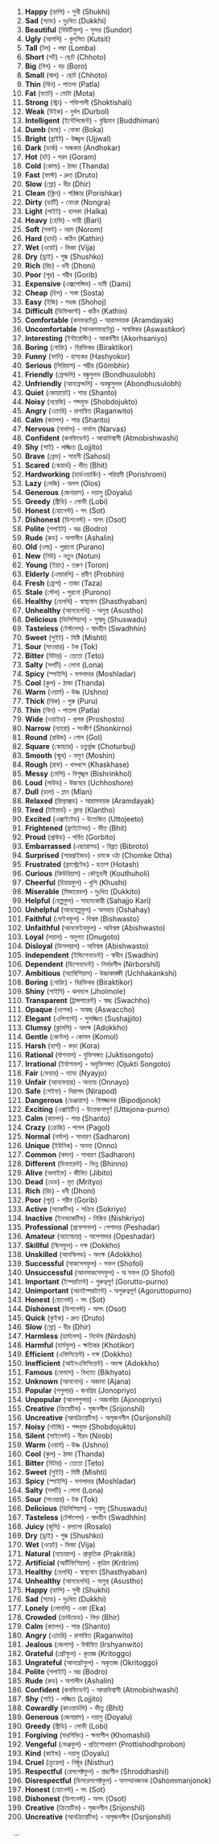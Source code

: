 1. **Happy** (হ্যাপি) - সুখী (Shukhi)  
2. **Sad** (স্যাড) - দুঃখিত (Dukkhi)  
3. **Beautiful** (বিউটিফুল) - সুন্দর (Sundor)  
4. **Ugly** (আগলি) - কুৎসিত (Kutsit)  
5. **Tall** (টল) - লম্বা (Lomba)  
6. **Short** (শর্ট) - ছোট (Chhoto)  
7. **Big** (বিগ) - বড় (Boro)  
8. **Small** (স্মল) - ছোট (Chhoto)  
9. **Thin** (থিন) - পাতলা (Patla)  
10. **Fat** (ফ্যাট) - মোটা (Mota)  
11. **Strong** (স্ট্রং) - শক্তিশালী (Shoktishali)  
12. **Weak** (উইক) - দুর্বল (Durbol)  
13. **Intelligent** (ইন্টেলিজেন্ট) - বুদ্ধিমান (Buddhiman)  
14. **Dumb** (ডাম্ব) - বোকা (Boka)  
15. **Bright** (ব্রাইট) - উজ্জ্বল (Ujjwal)  
16. **Dark** (ডার্ক) - অন্ধকার (Andhokar)  
17. **Hot** (হট) - গরম (Goram)  
18. **Cold** (কোল্ড) - ঠান্ডা (Thanda)  
19. **Fast** (ফাস্ট) - দ্রুত (Druto)  
20. **Slow** (স্লো) - ধীর (Dhir)  
21. **Clean** (ক্লিন) - পরিষ্কার (Porishkar)  
22. **Dirty** (ডার্টি) - নোংরা (Nongra)  
23. **Light** (লাইট) - হালকা (Halka)  
24. **Heavy** (হেভি) - ভারী (Bari)  
25. **Soft** (সফট) - নরম (Norom)  
26. **Hard** (হার্ড) - কঠিন (Kathin)  
27. **Wet** (ওয়েট) - ভিজা (Vija)  
28. **Dry** (ড্রাই) - শুষ্ক (Shushko)  
29. **Rich** (রিচ) - ধনী (Dhoni)  
30. **Poor** (পূর) - গরীব (Gorib)  
31. **Expensive** (এক্সপেন্সিভ) - দামী (Dami)  
32. **Cheap** (চিপ) - সস্তা (Sosta)  
33. **Easy** (ইজি) - সহজ (Shohoj)  
34. **Difficult** (ডিফিকাল্ট) - কঠিন (Kathin)  
35. **Comfortable** (কমফরটেব্ল) - আরামদায়ক (Aramdayak)  
36. **Uncomfortable** (আনকমফরটেব্ল) - অস্বস্তিকর (Aswastikor)  
37. **Interesting** (ইন্টারেস্টিং) - আকর্ষণীয় (Akorhsaniyo)  
38. **Boring** (বোরিং) - বিরক্তিকর (Biraktikor)  
39. **Funny** (ফানি) - হাস্যকর (Hashyokor)  
40. **Serious** (সিরিয়াস) - গম্ভীর (Gômbhir)  
41. **Friendly** (ফ্রেন্ডলি) - বন্ধুসুলভ (Bondhusulobh)  
42. **Unfriendly** (আনফ্রেন্ডলি) - অবন্ধুসুলভ (Abondhusulobh)  
43. **Quiet** (কোয়ায়েট) - শান্ত (Shanto)  
44. **Noisy** (নয়েজি) - শব্দযুক্ত (Shobdojukto)  
45. **Angry** (এ্যাংরি) - রাগান্বিত (Raganwito)  
46. **Calm** (ক্যালম) - শান্ত (Shanto)  
47. **Nervous** (নার্ভাস) - নার্ভাস (Narvas)  
48. **Confident** (কনফিডেন্ট) - আত্মবিশ্বাসী (Atmobishwashi)  
49. **Shy** (শাই) - লজ্জিত (Lojjito)  
50. **Brave** (ব্রেভ) - সাহসী (Sahosi)  
51. **Scared** (স্কেয়ার্ড) - ভীত (Bhit)  
52. **Hardworking** (হার্ডওয়ার্কিং) - পরিশ্রমী (Porishromi)  
53. **Lazy** (লেজি) - অলস (Olos)  
54. **Generous** (জেনারাস) - দয়ালু (Doyalu)  
55. **Greedy** (গ্রীডি) - লোভী (Lobi)  
56. **Honest** (হোনেস্ট) - সৎ (Sot)  
57. **Dishonest** (ডিশনেস্ট) - অসৎ (Osot)  
58. **Polite** (পলাইট) - ভদ্র (Bodro)  
59. **Rude** (রুড) - অশালীন (Ashalin)  
60. **Old** (ওল্ড) - পুরানো (Purano)  
61. **New** (নিউ) - নতুন (Notun)  
62. **Young** (ইয়াং) - তরুণ (Toron)  
63. **Elderly** (এল্ডারলি) - প্রবীণ (Probhin)  
64. **Fresh** (ফ্রেশ) - তাজা (Taza)  
65. **Stale** (স্টেল) - পুরনো (Purono)  
66. **Healthy** (হেলথি) - স্বাস্থ্যবান (Shasthyaban)  
67. **Unhealthy** (আনহেলথি) - অসুস্থ (Asustho)  
68. **Delicious** (ডিলিশিয়াস) - সুস্বাদু (Shuswadu)  
69. **Tasteless** (টেস্টলেস) - স্বাদহীন (Swadhhin)  
70. **Sweet** (সুইট) - মিষ্টি (Mishti)  
71. **Sour** (সাওয়ার) - টক (Tok)  
72. **Bitter** (বিটার) - তেতো (Teto)  
73. **Salty** (সলটি) - লোনা (Lona)  
74. **Spicy** (স্পাইসি) - মশলাদার (Moshladar)  
75. **Cool** (কুল) - ঠান্ডা (Thanda)  
76. **Warm** (ওয়ার্ম) - উষ্ণ (Ushno)  
77. **Thick** (থিক) - পুরু (Puru)  
78. **Thin** (থিন) - পাতলা (Patla)  
79. **Wide** (ওয়াইড) - প্রশস্ত (Proshosto)  
80. **Narrow** (ন্যারো) - সংকীর্ণ (Shonkirno)  
81. **Round** (রাউন্ড) - গোল (Gol)  
82. **Square** (স্কোয়্যার) - চতুর্ভুজ (Choturbuj)  
83. **Smooth** (স্মুথ) - মসৃণ (Moshin)  
84. **Rough** (রাফ) - খসখসে (Khaskhase)  
85. **Messy** (মেসি) - বিশৃঙ্খল (Bishrinkhol)  
86. **Loud** (লাউড) - উচ্চস্বরে (Uchhoshore)  
87. **Dull** (ডাল) - ম্লান (Mlan)  
88. **Relaxed** (রিল্যাক্সড) - আরামদায়ক (Aramdayak)  
89. **Tired** (টাইয়ার্ড) - ক্লান্ত (Klantho)  
90. **Excited** (এক্সাইটেড) - উত্তেজিত (Uttojeeto)  
91. **Frightened** (ফ্রাইটেনড) - ভীত (Bhit)  
92. **Proud** (প্রাউড) - গর্বিত (Gorbito)  
93. **Embarrassed** (এম্ব্যারাসড) - বিব্রত (Bibroto)  
94. **Surprised** (সারপ্রাইজড) - চমকে ওঠা (Chomke Otha)  
95. **Frustrated** (ফ্রাস্ট্রেটেড) - হতাশ (Hotash)  
96. **Curious** (কিউরিয়াস) - কৌতূহলী (Kouthuholi)  
97. **Cheerful** (চিয়ারফুল) - খুশি (Khushi)  
98. **Miserable** (মিজারেবল) - দুঃখিত (Dukkito)  
99. **Helpful** (হেল্পফুল) - সাহায্যকারী (Sahajjo Kari)  
100. **Unhelpful** (আনহেল্পফুল) - অসহায় (Oshahay)  
101. **Faithful** (ফেইথফুল) - বিশ্বস্ত (Bishwasto)  
102. **Unfaithful** (আনফেইথফুল) - অবিশ্বস্ত (Abishwasto)  
103. **Loyal** (লয়াল) - অনুগত (Onugoto)  
104. **Disloyal** (ডিসলয়াল) - অবিশ্বস্ত (Abishwasto)  
105. **Independent** (ইন্ডিপেনডেন্ট) - স্বাধীন (Swadhin)  
106. **Dependent** (ডিপেনডেন্ট) - নির্ভরশীল (Nirborshil)  
107. **Ambitious** (অ্যাম্বিশিয়াস) - উচ্চাকাঙ্ক্ষী (Uchhakankshi)  
108. **Boring** (বোরিং) - বিরক্তিকর (Biraktikor)  
109. **Shiny** (শাইনি) - ঝলমলে (Jholmole)  
110. **Transparent** (ট্রান্সপারেন্ট) - স্বচ্ছ (Swachho)  
111. **Opaque** (ওপেক) - অস্বচ্ছ (Aswaccho)  
112. **Elegant** (এলিগ্যান্ট) - সুসজ্জিত (Sushajjito)  
113. **Clumsy** (ক্লামসি) - অদক্ষ (Adokkho)  
114. **Gentle** (জেন্টল) - কোমল (Komol)  
115. **Harsh** (হার্শ) - কড়া (Kora)  
116. **Rational** (র্যাশনাল) - যুক্তিসঙ্গত (Juktisongoto)  
117. **Irrational** (ইর্যাশনাল) - অযুক্তিসঙ্গত (Ojukti Songoto)  
118. **Fair** (ফেয়ার) - ন্যায্য (Nyayjo)  
119. **Unfair** (আনফেয়ার) - অন্যায় (Onnayo)  
120. **Safe** (সেইফ) - নিরাপদ (Nirapod)  
121. **Dangerous** (ডেঞ্জারাস) - বিপজ্জনক (Bipodjonok)
122. **Exciting** (এক্সাইটিং) - উত্তেজনাপূর্ণ (Uttejona-purno)  
123. **Calm** (ক্যালম) - শান্ত (Shanto)  
124. **Crazy** (ক্রেজি) - পাগল (Pagol)  
125. **Normal** (নর্মাল) - সাধারণ (Sadharon)  
126. **Unique** (ইউনিক) - অনন্য (Onno)  
127. **Common** (কমন) - সাধারণ (Sadharon)  
128. **Different** (ডিফারেন্ট) - ভিন্ন (Bhinno)  
129. **Alive** (অলাইভ) - জীবিত (Jibito)  
130. **Dead** (ডেড) - মৃত (Mrityo)  
131. **Rich** (রিচ) - ধনী (Dhoni)  
132. **Poor** (পূর) - গরীব (Gorib)  
133. **Active** (অ্যাকটিভ) - সক্রিয় (Sokriyo)  
134. **Inactive** (ইনঅ্যাকটিভ) - নিষ্ক্রিয় (Nishkriyo)  
135. **Professional** (প্রফেশনাল) - পেশাদার (Peshadar)  
136. **Amateur** (অ্যামেচার) - অপেশাদার (Opeshadar)  
137. **Skillful** (স্কিলফুল) - দক্ষ (Dokkho)  
138. **Unskilled** (আনস্কিলড) - অদক্ষ (Adokkho)  
139. **Successful** (সাকসেসফুল) - সফল (Shofol)  
140. **Unsuccessful** (আনসাকসেসফুল) - অ সফল (O Shofol)  
141. **Important** (ইম্পরট্যান্ট) - গুরুত্বপূর্ণ (Gorutto-purno)  
142. **Unimportant** (আনইম্পরট্যান্ট) - অগুরুত্বপূর্ণ (Agoruttopurno)  
143. **Honest** (হোনেস্ট) - সৎ (Sot)  
144. **Dishonest** (ডিশনেস্ট) - অসৎ (Osot)  
145. **Quick** (কুইক) - দ্রুত (Druto)  
146. **Slow** (স্লো) - ধীর (Dhir)  
147. **Harmless** (হার্মলেস) - নির্দোষ (Nirdosh)  
148. **Harmful** (হার্মফুল) - ক্ষতিকর (Khotikor)  
149. **Efficient** (এফিসিয়েন্ট) - দক্ষ (Dokkho)  
150. **Inefficient** (আইনএফিসিয়েন্ট) - অদক্ষ (Adokkho)  
151. **Famous** (ফেমাস) - বিখ্যাত (Bikhyato)  
152. **Unknown** (আননোন) - অজানা (Ajana)  
153. **Popular** (পপুলার) - জনপ্রিয় (Jonopriyo)  
154. **Unpopular** (আনপপুলার) - অজনপ্রিয় (Ajonopriyo)  
155. **Creative** (ক্রিয়েটিভ) - সৃজনশীল (Srijonshil)  
156. **Uncreative** (আনক্রিয়েটিভ) - অসৃজনশীল (Osrijonshil)  
157. **Noisy** (নইজি) - শব্দযুক্ত (Shobdojukto)  
158. **Silent** (সাইলেন্ট) - নীরব (Nirob)  
159. **Warm** (ওয়ার্ম) - উষ্ণ (Ushno)  
160. **Cool** (কুল) - ঠান্ডা (Thanda)  
161. **Bitter** (বিটার) - তেতো (Teto)  
162. **Sweet** (সুইট) - মিষ্টি (Mishti)  
163. **Spicy** (স্পাইসি) - মশলাদার (Moshladar)  
164. **Salty** (সলটি) - লোনা (Lona)  
165. **Sour** (সাওয়ার) - টক (Tok)  
166. **Delicious** (ডিলিশিয়াস) - সুস্বাদু (Shuswadu)  
167. **Tasteless** (টেস্টলেস) - স্বাদহীন (Swadhhin)  
168. **Juicy** (জুসি) - রসালো (Rosalo)  
169. **Dry** (ড্রাই) - শুষ্ক (Shushko)  
170. **Wet** (ওয়েট) - ভিজা (Vija)  
171. **Natural** (ন্যাচারাল) - প্রাকৃতিক (Prakritik)  
172. **Artificial** (আর্টিফিশিয়াল) - কৃত্রিম (Kritrim)  
173. **Healthy** (হেলথি) - স্বাস্থ্যবান (Shasthyaban)  
174. **Unhealthy** (আনহেলথি) - অসুস্থ (Asustho)  
175. **Happy** (হ্যাপি) - সুখী (Shukhi)  
176. **Sad** (স্যাড) - দুঃখিত (Dukkhi)  
177. **Lonely** (লোনলি) - একা (Eka)  
178. **Crowded** (ক্রাউডেড) - ভিড় (Bhir)  
179. **Calm** (ক্যালম) - শান্ত (Shanto)  
180. **Angry** (এ্যাংরি) - রাগান্বিত (Raganwito)  
181. **Jealous** (জেলাস) - ঈর্ষান্বিত (Irshyanwito)  
182. **Grateful** (গ্রেটফুল) - কৃতজ্ঞ (Kritoggo)  
183. **Ungrateful** (আনগ্রেটফুল) - অকৃতজ্ঞ (Okritoggo)  
184. **Polite** (পলাইট) - ভদ্র (Bodro)  
185. **Rude** (রুড) - অশালীন (Ashalin)  
186. **Confident** (কনফিডেন্ট) - আত্মবিশ্বাসী (Atmobishwashi)  
187. **Shy** (শাই) - লজ্জিত (Lojjito)  
188. **Cowardly** (কাওয়ার্ডলি) - ভীতু (Bhit)  
189. **Generous** (জেনারাস) - দয়ালু (Doyalu)  
190. **Greedy** (গ্রীডি) - লোভী (Lobi)  
191. **Forgiving** (ফরগিভিং) - ক্ষমাশীল (Khomashil)  
192. **Vengeful** (ভেঞ্জফুল) - প্রতিশোধপ্রবণ (Prottishodhprobon)  
193. **Kind** (কাইন্ড) - দয়ালু (Doyalu)  
194. **Cruel** (ক্রুয়েল) - নিষ্ঠুর (Nisthur)  
195. **Respectful** (রেসপেক্টফুল) - শ্রদ্ধাশীল (Shroddhashil)  
196. **Disrespectful** (ডিসরেসপেক্টফুল) - অসম্মানজনক (Oshommanjonok)  
197. **Honest** (হোনেস্ট) - সৎ (Sot)  
198. **Dishonest** (ডিশনেস্ট) - অসৎ (Osot)  
199. **Creative** (ক্রিয়েটিভ) - সৃজনশীল (Srijonshil)  
200. **Uncreative** (আনক্রিয়েটিভ) - অসৃজনশীল (Osrijonshil)  

...
